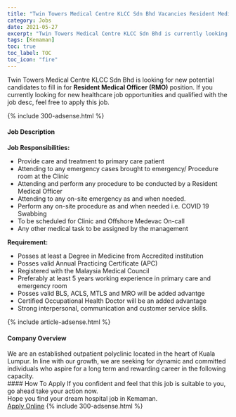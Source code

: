 ```yaml
---
title: "Twin Towers Medical Centre KLCC Sdn Bhd Vacancies Resident Medical Officer (RMO)" 
category: Jobs 
date: 2021-05-27 
excerpt: "Twin Towers Medical Centre KLCC Sdn Bhd is currently looking for suitable person to fill in the Resident Medical Officer (RMO) which positioned at Kemaman" 
tags: [Kemaman] 
toc: true 
toc_label: TOC 
toc_icon: "fire" 
--- 
```


<p>Twin Towers Medical Centre KLCC Sdn Bhd is looking for new potential candidates to fill in for <b>Resident Medical Officer (RMO)</b> position. If you currently looking for new healthcare job opportunities and qualified with the job desc, feel free to apply this job.
</p>{% include 300-adsense.html %} 
<div><div><h4>Job Description</h4></div><div><div><span><div><p><strong>Job Responsibilities:</strong></p><ul><li>Provide care and treatment to primary care patient</li><li>Attending to any emergency cases brought to emergency/ Procedure room at the Clinic</li><li>Attending and perform any procedure to be conducted by a Resident Medical Officer</li><li>Attending to any on-site emergency as and when needed.</li><li>Perform any on-site procedure as and when needed i.e. COVID 19 Swabbing</li><li>To be scheduled for Clinic and Offshore Medevac On-call</li><li>Any other medical task to be assigned by the management</li></ul><p><strong>Requirement:</strong></p><ul><li>Posses at least a Degree in Medicine from Accredited institution</li><li>Posses valid Annual Practicing Certificate (APC)</li><li>Registered with the Malaysia Medical Council</li><li>Preferably at least 5 years working experience in primary care and emergency room</li><li>Posses valid BLS, ACLS, MTLS and MRO will be added advantge</li><li>Certified Occupational Health Doctor will be an added advantage</li><li>Strong interpersonal, communication and customer service skills.</li></ul></div></span></div></div></div> 
{% include article-adsense.html %} 
<div><div><h4>Company Overview</h4></div><div><div><span><div><div>
	We are an established outpatient polyclinic located in the heart of Kuala Lumpur. In line with our growth, we are seeking for dynamic and committed individuals who aspire for a long term and rewarding career in the following capacity.</div></div></span></div></div></div> 
#### How To Apply 
If you confident and feel that this job is suitable to you, go ahead take your action now. <br/> 
Hope you find your dream hospital job in Kemaman. <br/> 
<a href="https://www.jobstreet.com.my/en/job/resident-medical-officer-rmo-4567693?jobId=jobstreet-my-job-4567693" class="btn btn--warning" target="_blank" rel="nofollow noopenner">Apply Online</a> 
{% include 300-adsense.html %} 